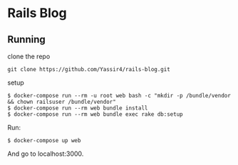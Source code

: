 # Rails Blog


## Running

 clone the repo
```
git clone https://github.com/Yassir4/rails-blog.git
```
setup
```
$ docker-compose run --rm -u root web bash -c "mkdir -p /bundle/vendor && chown railsuser /bundle/vendor"
$ docker-compose run --rm web bundle install
$ docker-compose run --rm web bundle exec rake db:setup
```

Run:
```
$ docker-compose up web
```

And go to localhost:3000.
